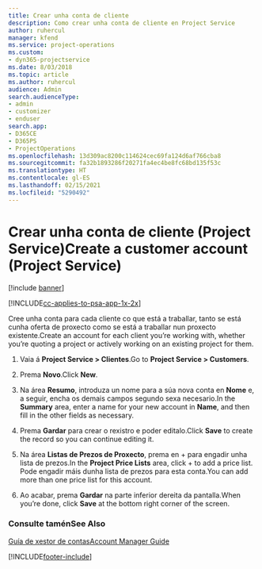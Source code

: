 ```yaml
---
title: Crear unha conta de cliente
description: Como crear unha conta de cliente en Project Service
author: ruhercul
manager: kfend
ms.service: project-operations
ms.custom:
- dyn365-projectservice
ms.date: 8/03/2018
ms.topic: article
ms.author: ruhercul
audience: Admin
search.audienceType:
- admin
- customizer
- enduser
search.app:
- D365CE
- D365PS
- ProjectOperations
ms.openlocfilehash: 13d309ac8200c114624cec69fa124d6af766cba8
ms.sourcegitcommit: fa32b1893286f20271fa4ec4be8fc68bd135f53c
ms.translationtype: HT
ms.contentlocale: gl-ES
ms.lasthandoff: 02/15/2021
ms.locfileid: "5290492"
---
```

# <a name="create-a-customer-account-project-service"></a><span data-ttu-id="2abb7-103">Crear unha conta de cliente (Project Service)</span><span class="sxs-lookup"><span data-stu-id="2abb7-103">Create a customer account (Project Service)</span></span>

[!include [banner](../includes/psa-now-project-operations.md)]

[!INCLUDE[cc-applies-to-psa-app-1x-2x](../includes/cc-applies-to-psa-app-1x-2x.md)]

<span data-ttu-id="2abb7-104">Cree unha conta para cada cliente co que está a traballar, tanto se está cunha oferta de proxecto como se está a traballar nun proxecto existente.</span><span class="sxs-lookup"><span data-stu-id="2abb7-104">Create an account for each client you’re working with, whether you’re quoting a project or actively working on an existing project for them.</span></span>  
  
1.  <span data-ttu-id="2abb7-105">Vaia á **Project Service > Clientes**.</span><span class="sxs-lookup"><span data-stu-id="2abb7-105">Go to **Project Service > Customers**.</span></span>  
  
2.  <span data-ttu-id="2abb7-106">Prema **Novo**.</span><span class="sxs-lookup"><span data-stu-id="2abb7-106">Click **New**.</span></span>  
  
3.  <span data-ttu-id="2abb7-107">Na área **Resumo**, introduza un nome para a súa nova conta en **Nome** e, a seguir, encha os demais campos segundo sexa necesario.</span><span class="sxs-lookup"><span data-stu-id="2abb7-107">In the **Summary** area, enter a name for your new account in **Name**, and then fill in the other fields as necessary.</span></span>  
  
4.  <span data-ttu-id="2abb7-108">Prema **Gardar** para crear o rexistro e poder editalo.</span><span class="sxs-lookup"><span data-stu-id="2abb7-108">Click **Save** to create the record so you can continue editing it.</span></span>  
  
5.  <span data-ttu-id="2abb7-109">Na área **Listas de Prezos de Proxecto**, prema en + para engadir unha lista de prezos.</span><span class="sxs-lookup"><span data-stu-id="2abb7-109">In the **Project Price Lists** area, click + to add a price list.</span></span> <span data-ttu-id="2abb7-110">Pode engadir máis dunha lista de prezos para esta conta.</span><span class="sxs-lookup"><span data-stu-id="2abb7-110">You can add more than one price list for this account.</span></span>  
  
6.  <span data-ttu-id="2abb7-111">Ao acabar, prema **Gardar** na parte inferior dereita da pantalla.</span><span class="sxs-lookup"><span data-stu-id="2abb7-111">When you’re done, click **Save** at the bottom right corner of the screen.</span></span>  
  
### <a name="see-also"></a><span data-ttu-id="2abb7-112">Consulte tamén</span><span class="sxs-lookup"><span data-stu-id="2abb7-112">See Also</span></span>  
 [<span data-ttu-id="2abb7-113">Guía de xestor de contas</span><span class="sxs-lookup"><span data-stu-id="2abb7-113">Account Manager Guide</span></span>](../psa/account-manager-guide.md)


[!INCLUDE[footer-include](../includes/footer-banner.md)]